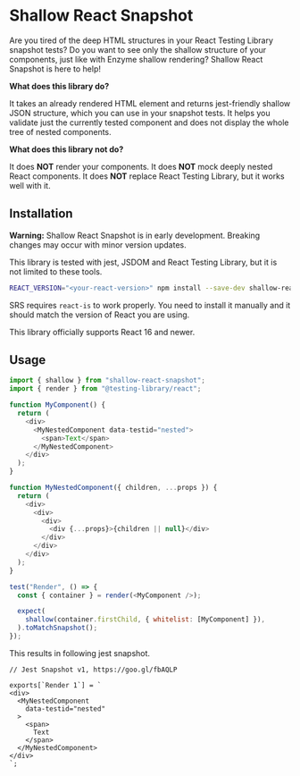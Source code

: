 # Shallow React Snapshot

Are you tired of the deep HTML structures in your React Testing Library snapshot tests? Do you want to see only the shallow structure of your components, just like with Enzyme shallow rendering? Shallow React Snapshot is here to help!

**What does this library do?**

It takes an already rendered HTML element and returns jest-friendly shallow JSON structure, which you can use in your snapshot tests. It helps you validate just the currently tested component and does not display the whole tree of nested components.

**What does this library not do?**

It does **NOT** render your components. It does **NOT** mock deeply nested React components. It does **NOT** replace React Testing Library, but it works well with it.

## Installation

**Warning:** Shallow React Snapshot is in early development. Breaking changes may occur with minor version updates.

This library is tested with jest, JSDOM and React Testing Library, but it is not limited to these tools.

```bash
REACT_VERSION="<your-react-version>" npm install --save-dev shallow-react-snapshot react-is@$REACT_VERSION
```

SRS requires `react-is` to work properly. You need to install it manually and it should match the version of React you are using.

This library officially supports React 16 and newer.

## Usage

```javascript
import { shallow } from "shallow-react-snapshot";
import { render } from "@testing-library/react";

function MyComponent() {
  return (
    <div>
      <MyNestedComponent data-testid="nested">
        <span>Text</span>
      </MyNestedComponent>
    </div>
  );
}

function MyNestedComponent({ children, ...props }) {
  return (
    <div>
      <div>
        <div>
          <div {...props}>{children || null}</div>
        </div>
      </div>
    </div>
  );
}

test("Render", () => {
  const { container } = render(<MyComponent />);

  expect(
    shallow(container.firstChild, { whitelist: [MyComponent] }),
  ).toMatchSnapshot();
});
```

This results in following jest snapshot.

```
// Jest Snapshot v1, https://goo.gl/fbAQLP

exports[`Render 1`] = `
<div>
  <MyNestedComponent
    data-testid="nested"
  >
    <span>
      Text
    </span>
  </MyNestedComponent>
</div>
`;
```
